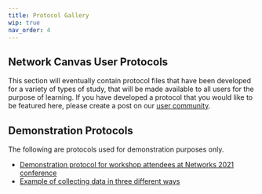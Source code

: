 ```yaml
---
title: Protocol Gallery
wip: true
nav_order: 4
---
```


## Network Canvas User Protocols

This section will eventually contain protocol files that have been developed for a variety of types of study, that will be made available to all users for the purpose of learning. If you have developed a protocol that you would like to be featured here, please create a post on our [user community](https://community.networkcanvas.com).

## Demonstration Protocols

The following are protocols used for demonstration purposes only.

- [Demonstration protocol for workshop attendees at Networks 2021 conference](/protocols/SB21_workshop_protocol_1.netcanvas)
- [Example of collecting data in three different ways](/protocols/SB21_workshop_protocol_2alterDemo.netcanvas)

